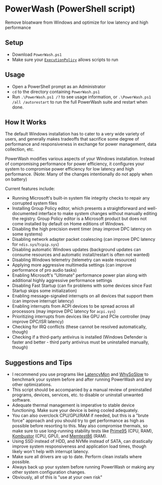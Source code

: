 # PowerWash (PowerShell script)
Remove bloatware from Windows and optimize for low latency and high performance

## Setup
- Download `PowerWash.ps1`
- Make sure your [`ExecutionPolicy`](https://learn.microsoft.com/en-us/powershell/module/microsoft.powershell.security/set-executionpolicy?view=powershell-7.3) allows scripts to run

## Usage
- Open a PowerShell prompt as an Administrator
- `cd` to the directory containing `PowerWash.ps1`
- Run `.\PowerWash.ps1 /?` to see usage information, or `.\PowerWash.ps1 /all /autorestart` to run the full PowerWash suite and restart when done.

## How It Works
The default Windows installation has to cater to a very wide variety of users, and generally makes tradeoffs that sacrifice some degree of performance and responsiveness in exchange for power management, data collection, etc.

PowerWash modifies various aspects of your Windows installation. Instead of compromising performance for power efficiency, it configures your system to compromise power efficiency for low latency and high performance. (Note: Many of the changes intentionally do not apply when on battery)

Current features include:
- Running Microsoft's built-in system file integrity checks to repair any corrupted system files
- Installing Group Policy editor, which presents a straightforward and well-documented interface to make system changes without manually editing the registry. Group Policy editor is a Microsoft product but does not come installed by default on Home editions of Windows.
- Disabling the high precision event timer (may improve DPC latency on some systems)
- Disabling network adapter packet coalescing (can improve DPC latency for `ndis.sys`/`tcpip.sys`)
- Disabling automatic Windows updates (background updates can consume resources and automatic install/restart is often not wanted)
- Disabling Windows telemetry (telemetry can waste resources)
- Applying more aggressive multimedia settings (can improve performance of pro audio tasks)
- Enabling Microsoft's "Ultimate" performance power plan along with additional highly aggressive performance settings
- Disabling Fast Startup (can fix problems with some devices since Fast Startup skips some initialization)
- Enabling message-signaled interrupts on all devices that support them (can improve interrupt latency)
- Enabling interrupts from ACPI devices to be spread across all processors (may improve DPC latency for `acpi.sys`)
- Prioritizing interrupts from devices like GPU and PCIe controller (may improve DPC/ISR latency)
- Checking for IRQ conflicts (these cannot be resolved automatically, though)
- Checking if a third-party antivirus is installed (Windows Defender is faster and better - third party antivirus must be uninstalled manually, though)

## Suggestions and Tips
- I recommend you use programs like [LatencyMon](https://www.resplendence.com/latencymon) and [WhySoSlow](https://www.resplendence.com/whysoslow) to benchmark your system before and after running PowerWash and any other optimizations.
- This script should be accompanied by a manual review of preinstalled programs, devices, services, etc. to disable or uninstall unwanted software.
- Adequate thermal management is imperative to stable device functioning. Make sure your device is being cooled adequately.
- You can also overclock CPU/GPU/RAM if needed, but this is a "brute force" approach and you should try to get performance as high as possible before resorting to this. May also compromise thermals, so make sure to use long-running stability tests like [Prime95](https://www.mersenne.org/download/) (CPU, RAM), [Kombustor](https://geeks3d.com/furmark/kombustor/) (CPU, GPU), and [Memtest86](https://www.memtest86.com/) (RAM).
- Using SSD instead of HDD, and NVMe instead of SATA, can drastically improve system responsiveness and application load times, though likely won't help with interrupt latency.
- Make sure all drivers are up to date. Perform clean installs where possible.
- Always back up your system before running PowerWash or making any other system configuration changes.
- Obviously, all of this is "use at your own risk"
